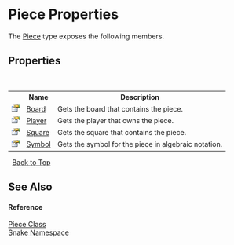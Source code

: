 # Piece Properties
 

The <a href="T_Snake_Piece">Piece</a> type exposes the following members.


## Properties
&nbsp;<table><tr><th></th><th>Name</th><th>Description</th></tr><tr><td>![Public property](media/pubproperty.gif "Public property")</td><td><a href="P_Snake_Piece_Board">Board</a></td><td>
Gets the board that contains the piece.</td></tr><tr><td>![Public property](media/pubproperty.gif "Public property")</td><td><a href="P_Snake_Piece_Player">Player</a></td><td>
Gets the player that owns the piece.</td></tr><tr><td>![Public property](media/pubproperty.gif "Public property")</td><td><a href="P_Snake_Piece_Square">Square</a></td><td>
Gets the square that contains the piece.</td></tr><tr><td>![Public property](media/pubproperty.gif "Public property")</td><td><a href="P_Snake_Piece_Symbol">Symbol</a></td><td>
Gets the symbol for the piece in algebraic notation.</td></tr></table>&nbsp;
<a href="#piece-properties">Back to Top</a>

## See Also


#### Reference
<a href="T_Snake_Piece">Piece Class</a><br /><a href="N_Snake">Snake Namespace</a><br />